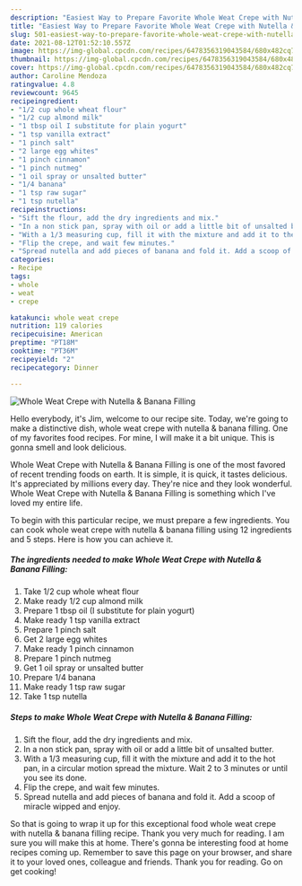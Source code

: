 ```yaml
---
description: "Easiest Way to Prepare Favorite Whole Weat Crepe with Nutella &amp;amp; Banana Filling"
title: "Easiest Way to Prepare Favorite Whole Weat Crepe with Nutella &amp;amp; Banana Filling"
slug: 501-easiest-way-to-prepare-favorite-whole-weat-crepe-with-nutella-and-amp-banana-filling
date: 2021-08-12T01:52:10.557Z
image: https://img-global.cpcdn.com/recipes/6478356319043584/680x482cq70/whole-weat-crepe-with-nutella-banana-filling-recipe-main-photo.jpg
thumbnail: https://img-global.cpcdn.com/recipes/6478356319043584/680x482cq70/whole-weat-crepe-with-nutella-banana-filling-recipe-main-photo.jpg
cover: https://img-global.cpcdn.com/recipes/6478356319043584/680x482cq70/whole-weat-crepe-with-nutella-banana-filling-recipe-main-photo.jpg
author: Caroline Mendoza
ratingvalue: 4.8
reviewcount: 9645
recipeingredient:
- "1/2 cup whole wheat flour"
- "1/2 cup almond milk"
- "1 tbsp oil I substitute for plain yogurt"
- "1 tsp vanilla extract"
- "1 pinch salt"
- "2 large egg whites"
- "1 pinch cinnamon"
- "1 pinch nutmeg"
- "1 oil spray or unsalted butter"
- "1/4 banana"
- "1 tsp raw sugar"
- "1 tsp nutella"
recipeinstructions:
- "Sift the flour, add the dry ingredients and mix."
- "In a non stick pan, spray with oil or add a little bit of unsalted butter."
- "With a 1/3 measuring cup, fill it with the mixture and add it to the hot pan, in a circular motion spread the mixture. Wait 2 to 3 minutes or until you see its done."
- "Flip the crepe, and wait few minutes."
- "Spread nutella and add pieces of banana and fold it. Add a scoop of miracle wipped and enjoy."
categories:
- Recipe
tags:
- whole
- weat
- crepe

katakunci: whole weat crepe 
nutrition: 119 calories
recipecuisine: American
preptime: "PT18M"
cooktime: "PT36M"
recipeyield: "2"
recipecategory: Dinner

---
```



![Whole Weat Crepe with Nutella &amp; Banana Filling](https://img-global.cpcdn.com/recipes/6478356319043584/680x482cq70/whole-weat-crepe-with-nutella-banana-filling-recipe-main-photo.jpg)

Hello everybody, it's Jim, welcome to our recipe site. Today, we're going to make a distinctive dish, whole weat crepe with nutella &amp; banana filling. One of my favorites food recipes. For mine, I will make it a bit unique. This is gonna smell and look delicious.



Whole Weat Crepe with Nutella &amp; Banana Filling is one of the most favored of recent trending foods on earth. It is simple, it is quick, it tastes delicious. It's appreciated by millions every day. They're nice and they look wonderful. Whole Weat Crepe with Nutella &amp; Banana Filling is something which I've loved my entire life.


To begin with this particular recipe, we must prepare a few ingredients. You can cook whole weat crepe with nutella &amp; banana filling using 12 ingredients and 5 steps. Here is how you can achieve it.

<!--inarticleads1-->

##### The ingredients needed to make Whole Weat Crepe with Nutella &amp; Banana Filling:

1. Take 1/2 cup whole wheat flour
1. Make ready 1/2 cup almond milk
1. Prepare 1 tbsp oil (I substitute for plain yogurt)
1. Make ready 1 tsp vanilla extract
1. Prepare 1 pinch salt
1. Get 2 large egg whites
1. Make ready 1 pinch cinnamon
1. Prepare 1 pinch nutmeg
1. Get 1 oil spray or unsalted butter
1. Prepare 1/4 banana
1. Make ready 1 tsp raw sugar
1. Take 1 tsp nutella




<!--inarticleads2-->

##### Steps to make Whole Weat Crepe with Nutella &amp; Banana Filling:

1. Sift the flour, add the dry ingredients and mix.
1. In a non stick pan, spray with oil or add a little bit of unsalted butter.
1. With a 1/3 measuring cup, fill it with the mixture and add it to the hot pan, in a circular motion spread the mixture. Wait 2 to 3 minutes or until you see its done.
1. Flip the crepe, and wait few minutes.
1. Spread nutella and add pieces of banana and fold it. Add a scoop of miracle wipped and enjoy.




So that is going to wrap it up for this exceptional food whole weat crepe with nutella &amp; banana filling recipe. Thank you very much for reading. I am sure you will make this at home. There's gonna be interesting food at home recipes coming up. Remember to save this page on your browser, and share it to your loved ones, colleague and friends. Thank you for reading. Go on get cooking!
